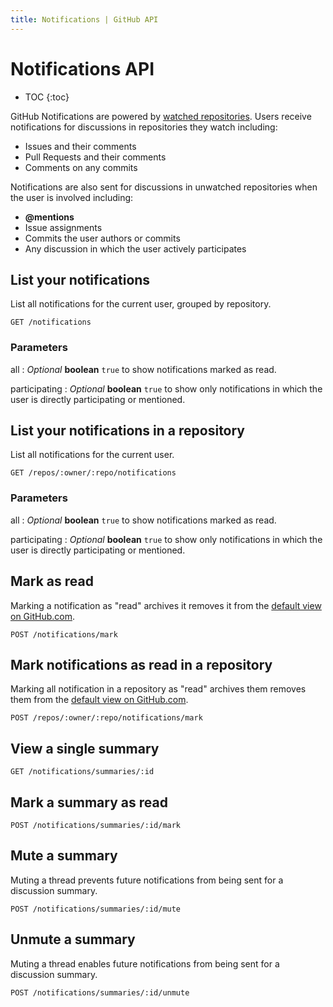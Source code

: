 ```yaml
---
title: Notifications | GitHub API
---
```


# Notifications API

* TOC
{:toc}

GitHub Notifications are powered by [watched repositories](/v3/repos/watching/).
Users receive notifications for discussions in repositories they watch
including:

* Issues and their comments
* Pull Requests and their comments
* Comments on any commits

Notifications are also sent for discussions in unwatched repositories when the
user is involved including:

* **@mentions**
* Issue assignments
* Commits the user authors or commits
* Any discussion in which the user actively participates


## List your notifications

List all notifications for the current user, grouped by repository.

    GET /notifications

### Parameters

all
: _Optional_ **boolean** `true` to show notifications marked as read.

participating
: _Optional_ **boolean** `true` to show only notifications in which the user is
directly participating or mentioned.


## List your notifications in a repository

List all notifications for the current user.

    GET /repos/:owner/:repo/notifications

### Parameters

all
: _Optional_ **boolean** `true` to show notifications marked as read.

participating
: _Optional_ **boolean** `true` to show only notifications in which the user is
directly participating or mentioned.

## Mark as read

Marking a notification as "read" archives it removes it from the [default view
on GitHub.com](https://github.com/notifications).

    POST /notifications/mark

## Mark notifications as read in a repository

Marking all notification in a repository as "read" archives them removes them
from the [default view on GitHub.com](https://github.com/notifications).

    POST /repos/:owner/:repo/notifications/mark

## View a single summary

    GET /notifications/summaries/:id

## Mark a summary as read

    POST /notifications/summaries/:id/mark

## Mute a summary

Muting a thread prevents future notifications from being sent for a discussion
summary.

    POST /notifications/summaries/:id/mute

## Unmute a summary

Muting a thread enables future notifications from being sent for a discussion
summary.

    POST /notifications/summaries/:id/unmute


